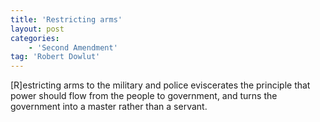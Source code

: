 ```yaml
---
title: 'Restricting arms'
layout: post
categories:
    - 'Second Amendment'
tag: 'Robert Dowlut'
---
```


\[R\]estricting arms to the military and police eviscerates the principle that power should flow from the people to government, and turns the government into a master rather than a servant.